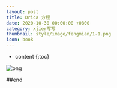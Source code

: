 ```yaml
---
layout: post
title: Drica 方程
date: 2020-10-30 00:00:00 +0800
category: xjier写写
thumbnail: style/image/fengmian/1-1.png
icon: book
---
```


* content
{:toc}

![png](\myPage\style\image\Dirac.png)

##end














